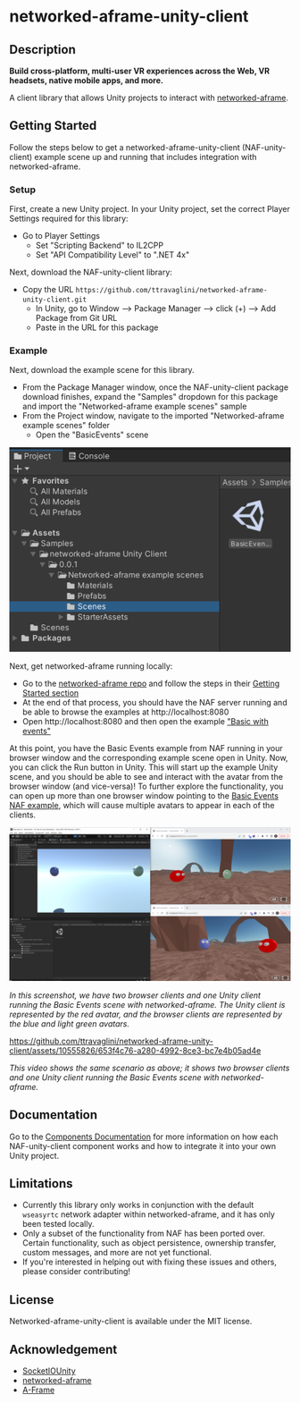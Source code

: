 # networked-aframe-unity-client

## Description

**Build cross-platform, multi-user VR experiences across the Web, VR headsets, native mobile apps, and more.**

A client library that allows Unity projects to interact with [networked-aframe](https://github.com/networked-aframe/networked-aframe).

## Getting Started
Follow the steps below to get a networked-aframe-unity-client (NAF-unity-client) example scene up and running that includes integration with networked-aframe.

### Setup

First, create a new Unity project. In your Unity project, set the correct Player Settings required for this library:
- Go to Player Settings
    - Set "Scripting Backend" to IL2CPP
    - Set "API Compatibility Level" to ".NET 4x"

Next, download the NAF-unity-client library:

- Copy the URL `https://github.com/ttravaglini/networked-aframe-unity-client.git`
    - In Unity, go to Window --> Package Manager --> click (+) --> Add Package from Git URL
    - Paste in the URL for this package

### Example

Next, download the example scene for this library. 
- From the Package Manager window, once the NAF-unity-client package download finishes, expand the "Samples" dropdown for this package and import the "Networked-aframe example scenes" sample
- From the Project window, navigate to the imported "Networked-aframe example scenes" folder
    - Open the "BasicEvents" scene

![screenshot showing the BasicEvents scene in the Project window](Documentation~/images/basic_events_scene.PNG)

Next, get networked-aframe running locally:

- Go to the [networked-aframe repo](https://github.com/networked-aframe/networked-aframe) and follow the steps in their [Getting Started section](https://github.com/networked-aframe/networked-aframe#getting-started)
- At the end of that process, you should have the NAF server running and be able to browse the examples at http://localhost:8080
- Open http://localhost:8080 and then open the example ["Basic with events"](http://localhost:8080/basic-events.html)


At this point, you have the Basic Events example from NAF running in your browser window and the corresponding example scene open in Unity. Now, you can click the Run button in Unity. This will start up the example Unity scene, and you should be able to see and interact with the avatar from the browser window (and vice-versa)! To further explore the functionality, you can open up more than one browser window pointing to the [Basic Events NAF example](http://localhost:8080/basic-events.html), which will cause multiple avatars to appear in each of the clients.

![screenshot showing Basic Events example](Documentation~/images/BasicEventsExample.PNG)

_In this screenshot, we have two browser clients and one Unity client running the Basic Events scene with networked-aframe. The Unity client is represented by the red avatar, and the browser clients are represented by the blue and light green avatars._


https://github.com/ttravaglini/networked-aframe-unity-client/assets/10555826/653f4c76-a280-4992-8ce3-bc7e4b05ad4e

_This video shows the same scenario as above; it shows two browser clients and one Unity client running the Basic Events scene with networked-aframe._


## Documentation
Go to the [Components Documentation](Documentation~/ComponentsDocumentation.md) for more information on how each NAF-unity-client component works and how to integrate it into your own Unity project.

## Limitations
- Currently this library only works in conjunction with the default `wseasyrtc` network adapter within networked-aframe, and it has only been tested locally.
- Only a subset of the functionality from NAF has been ported over. Certain functionality, such as object persistence, ownership transfer, custom messages, and more are not yet functional.
- If you're interested in helping out with fixing these issues and others, please consider contributing!

## License

Networked-aframe-unity-client is available under the MIT license.

## Acknowledgement

- [SocketIOUnity](https://github.com/itisnajim/SocketIOUnity)
- [networked-aframe](https://github.com/networked-aframe/networked-aframe)
- [A-Frame](https://aframe.io/)

